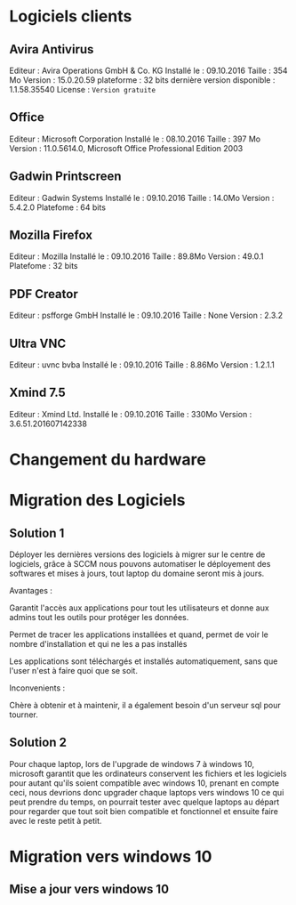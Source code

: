 # Logiciels clients
## Avira Antivirus
  Editeur : Avira Operations GmbH & Co. KG
  Installé le : 09.10.2016
  Taille : 354 Mo
  Version : 15.0.20.59
  plateforme : 32 bits
  dernière version disponible : 1.1.58.35540
  License : `Version gratuite`
## Office
  Editeur : Microsoft Corporation
  Installé le : 08.10.2016
  Taille : 397 Mo
  Version : 11.0.5614.0, Microsoft Office Professional Edition 2003
## Gadwin Printscreen
  Editeur : Gadwin Systems
  Installé le : 09.10.2016
  Taille : 14.0Mo
  Version : 5.4.2.0
  Platefome : 64 bits
## Mozilla Firefox
  Editeur : Mozilla
  Installé le : 09.10.2016
  Taille : 89.8Mo
  Version : 49.0.1
  Platefome : 32 bits
## PDF Creator
  Editeur : psfforge GmbH
  Installé le : 09.10.2016
  Taille : None
  Version : 2.3.2
## Ultra VNC
  Editeur : uvnc bvba
  Installé le : 09.10.2016
  Taille : 8.86Mo
  Version : 1.2.1.1
## Xmind 7.5
  Editeur : Xmind Ltd.
  Installé le : 09.10.2016
  Taille : 330Mo
  Version : 3.6.51.201607142338    
# Changement du hardware
# Migration des Logiciels
## Solution 1
  Déployer les dernières versions des logiciels à migrer sur le centre de logiciels, grâce à SCCM nous pouvons automatiser le déployement des softwares et mises à jours, tout laptop du domaine seront mis à jours.

  Avantages :

  Garantit l'accès aux applications pour tout les utilisateurs et donne aux admins tout les outils pour protéger les données.

  Permet de tracer les applications installées et quand, permet de voir le nombre d'installation et qui ne les a pas installés

  Les applications sont téléchargés et installés automatiquement, sans que l'user n'est à faire quoi que se soit.

  Inconvenients :

  Chère à obtenir et à maintenir, il a également besoin d'un serveur sql pour tourner.


## Solution 2
  Pour chaque laptop, lors de l'upgrade de windows 7 à windows 10, microsoft garantit que les ordinateurs conservent les fichiers et les logiciels pour autant qu'ils soient compatible avec windows 10, prenant en compte ceci, nous devrions donc upgrader chaque laptops vers windows 10 ce qui peut prendre du temps, on pourrait tester avec quelque laptops au départ pour regarder que tout soit bien compatible et fonctionnel et ensuite faire avec le reste petit à petit.

# Migration vers windows 10
## Mise a jour vers windows 10
